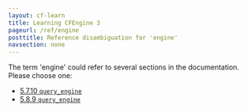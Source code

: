```yaml
---
layout: cf-learn
title: Learning CFEngine 3
pageurl: /ref/engine
posttitle: Reference disambiguation for 'engine'
navsection: none
---
```


The term 'engine' could refer to several sections in the documentation. Please choose one:

- [5.7.10 <code>query_engine</code>](https://cfengine.com/manuals/cf3-reference.html#query_engine-in-knowledge)
- [5.8.9 <code>query_engine</code>](https://cfengine.com/manuals/cf3-reference.html#query_engine-in-reporter)
